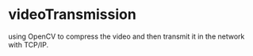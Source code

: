 # videoTransmission
using OpenCV to compress the video and then transmit it in the network with TCP/IP.
